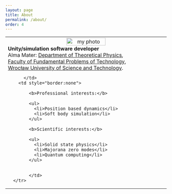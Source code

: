 ```yaml
---
layout: page
title: About
permalink: /about/
order: 4
---
```




<table style="border: none;background-color: $background-color;" >
    <col width="50%" >
      <tr>
        <td style="border:none">
			<center>
			<img src="../photo.jpg" alt="my photo" style="width:50%"> <br/>
			</center>
		        <b>Unity/simulation software developer</b> <br/>
			Alma Mater: 
			<a href="http://www.kft.pwr.edu.pl/"> Department of Theoretical Physics</a>, <br/>
			<a href="http://wppt.pwr.edu.pl/">Faculty of Fundamental Problems of Technology</a>,<br/>
			<a href="http://pwr.edu.pl/en/">Wrocław University of Science and Technology</a>.<br/>
			
		  </td>
        <td style="border:none">

			<b>Professional interests:</b>
			
			<ul>
			  <li>Position based dynamics</li>
			  <li>Soft body simulation</li>
			</ul>

			<b>Scientific interests:</b>
	
			<ul>
			  <li>Solid state physics</li>
			  <li>Majorana zero modes</li>
			  <li>Quantum computing</li>
			</ul>
			

			</td>
      </tr>
</table>




